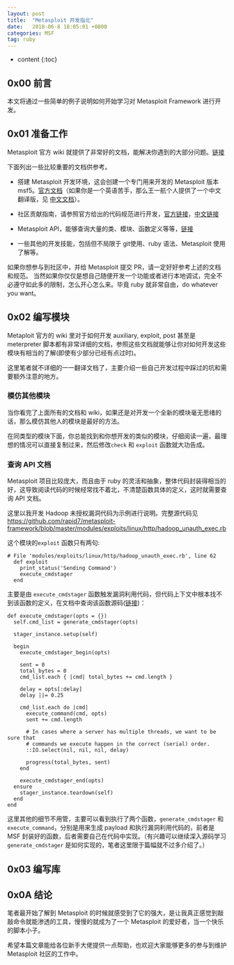 ```yaml
---
layout: post
title:  "Metasploit 开发指北"
date:   2018-06-8 18:05:01 +0800
categories: MSF
tag: ruby
---
```


* content
{:toc}




0x00 前言
------------------

本文将通过一些简单的例子说明如何开始学习对 Metasploit Framework 进行开发。

0x01 准备工作  
------------------

Metasploit 官方 wiki 就提供了非常好的文档，能解决你遇到的大部分问题。[链接](https://github.com/rapid7/Metasploit-framework/wiki) 

下面列出一些比较重要的文档供参考。

- 搭建 Metasploit 开发环境，这会创建一个专门用来开发的 Metasploit 版本msf5。[官方文档](https://github.com/rapid7/Metasploit-framework/wiki/Setting-Up-a-Metasploit-Development-Environment)（如果你是一个英语苦手，那么王一航个人提供了一个中文翻译版，见 [中文文档](https://www.jianshu.com/p/326e1034a7e4)）。

- 社区贡献指南，请参照官方给出的代码规范进行开发，[官方链接](https://github.com/rapid7/Metasploit-framework/blob/master/CONTRIBUTING.md)，[中文链接](https://www.jianshu.com/p/3c8b41f2b2f4)

- Metasploit API，能够查询大量的类、模块、函数定义等等，[链接](https://rapid7.github.io/Metasploit-framework/api/)  

- 一些其他的开发技能，包括但不局限于 git使用、ruby 语法、Metasploit 使用了解等。

如果你想参与到社区中，并给 Metasploit 提交 PR，请一定好好参考上述的文档和规范。
当然如果你仅仅是想自己随便开发一个功能或者进行本地调试，完全不必遵守如此多的限制，怎么开心怎么来。毕竟 ruby 就非常自由，do whatever you want。

0x02 编写模块  
------------------

Metaploit 官方的 wiki 里对于如何开发 auxiliary, exploit, post 甚至是 meterpreter 脚本都有非常详细的文档，参照这些文档就能够让你对如何开发这些模块有相当的了解(即使有少部分已经有点过时)。

这里笔者就不详细的一一翻译文档了，主要介绍一些自己开发过程中踩过的坑和需要额外注意的地方。  


### 模仿其他模块  

当你看完了上面所有的文档和 wiki，如果还是对开发一个全新的模块毫无思绪的话，那么模仿其他人的模块是最好的方法。

在同类型的模块下面，你总能找到和你想开发的类似的模块，仔细阅读一遍，最理想的情况可以直接复制过来，然后修改`check` 和 `exploit` 函数就大功告成。  

### 查询 API 文档 

Metasploit 项目比较庞大，而且由于 ruby 的灵活和抽象，整体代码封装得相当的好，这导致阅读代码的时候经常找不着北，不清楚函数具体的定义，这时就需要查询 API 文档。

这里以我开发 Hadoop 未授权漏洞代码为示例进行说明。完整源代码见 https://github.com/rapid7/metasploit-framework/blob/master/modules/exploits/linux/http/hadoop_unauth_exec.rb  

这个模块的`exploit` 函数只有两句:

```
# File 'modules/exploits/linux/http/hadoop_unauth_exec.rb', line 62
  def exploit
    print_status('Sending Command')
    execute_cmdstager
  end
```

主要是由 `execute_cmdstager` 函数触发漏洞利用代码，但代码上下文中根本找不到该函数的定义，在文档中查询该函数源码([链接](https://rapid7.github.io/metasploit-framework/api/Msf/Exploit/CmdStager.html#execute_cmdstager-instance_method))：

```
def execute_cmdstager(opts = {})
  self.cmd_list = generate_cmdstager(opts)

  stager_instance.setup(self)

  begin
    execute_cmdstager_begin(opts)

    sent = 0
    total_bytes = 0
    cmd_list.each { |cmd| total_bytes += cmd.length }

    delay = opts[:delay]
    delay ||= 0.25

    cmd_list.each do |cmd|
      execute_command(cmd, opts)
      sent += cmd.length

      # In cases where a server has multiple threads, we want to be sure that
      # commands we execute happen in the correct (serial) order.
      ::IO.select(nil, nil, nil, delay)

      progress(total_bytes, sent)
    end

    execute_cmdstager_end(opts)
  ensure
    stager_instance.teardown(self)
  end
end
```

这里其他的细节不用管，主要可以看到执行了两个函数，`generate_cmdstager` 和 `execute_command`，分别是用来生成 payload 和执行漏洞利用代码的，前者是 MSF 封装好的函数，后者需要自己在代码中实现。（有兴趣可以继续深入源码学习 `generate_cmdstager` 是如何实现的，笔者这里限于篇幅就不过多介绍了。）

0x03 编写库
------------------


0x0A 结论
------------------

笔者最开始了解到 Metasploit 的时候就感受到了它的强大，是让我真正感觉到敲敲命令就能渗透的工具，慢慢的就成为了一个 Metasploit 的爱好者，当一个快乐的脚本小子。

希望本篇文章能给各位新手大佬提供一点帮助，也欢迎大家能够更多的参与到维护 Metasploit 社区的工作中。
